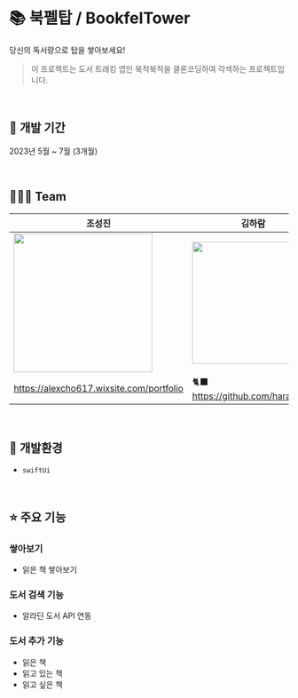 # 📚 북펠탑 / BookfelTower 
당신의 독서량으로 탑을 쌓아보세요!<br>
> 이 프로젝트는 도서 트래킹 앱인 북적북적을 클론코딩하여 각색하는 프로젝트입니다.
<br>

## 📆  개발 기간
2023년 5월 ~ 7월 (3개월)

<br>

## 👩🏻‍💻  Team
|조성진|김하람|
|---|---|
|<img src = "https://static.wixstatic.com/media/33c8bd_64f0f718ab5c4ecf85ebb5469ff58ba6~mv2.jpg/v1/fill/w_960,h_960,al_c,q_85,usm_0.66_1.00_0.01,enc_auto/IMG_0508.jpg" width = 250></img>|<img src="https://github.com/alexcho617/BookfelTower/assets/97924765/4b0ee7b3-23c8-4449-b547-9acd714f6b29" width=220></img>|
|https://alexcho617.wixsite.com/portfolio|🐈‍⬛ <https://github.com/haram22>|

<br>

## 🔨  개발환경
- `swiftUi`

<br>

## ⭐️ 주요 기능
### 쌓아보기
- 읽은 책 쌓아보기
### 도서 검색 기능
- 알라딘 도서 API 연동
### 도서 추가 기능
- 읽은 책
- 읽고 있는 책
- 읽고 싶은 책


